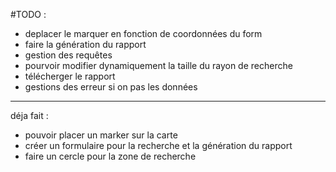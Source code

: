 #TODO : 
 - deplacer le marquer en fonction de coordonnées du form
 - faire la génération du rapport
 - gestion des requêtes 
 - pourvoir modifier dynamiquement la taille du rayon de recherche
 - télécherger le rapport
 - gestions des erreur si on  pas les données
-------------------------------------
 déja fait :
 - pouvoir placer un marker sur la carte
 - créer un formulaire pour la recherche et la génération du rapport
 - faire un cercle pour la zone de recherche